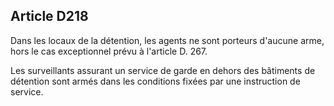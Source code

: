 Article D218
----
Dans les locaux de la détention, les agents ne sont porteurs d'aucune arme, hors
le cas exceptionnel prévu à l'article D. 267.

Les surveillants assurant un service de garde en dehors des bâtiments de
détention sont armés dans les conditions fixées par une instruction de service.
